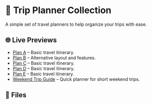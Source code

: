 # 🧳 Trip Planner Collection

A simple set of travel planners to help organize your trips with ease.

## 🌐 Live Previews

- [Plan A](https://smulla786.github.io/Tripplan/planA.html) – Basic travel itinerary.
- [Plan B](https://smulla786.github.io/Tripplan/planB.html) – Alternative layout and features.
- [Plan C](https://smulla786.github.io/Tripplan/planC.html) – Basic travel itinerary.
- [Plan D](https://smulla786.github.io/Tripplan/planD.html) – Basic travel itinerary.
- [Plan E](https://smulla786.github.io/Tripplan/planE.html) – Basic travel itinerary.
- [Weekend Trip Guide](https://smulla786.github.io/Tripplan/weekend_trip_guide.html) – Quick planner for short weekend trips.

## 📁 Files

